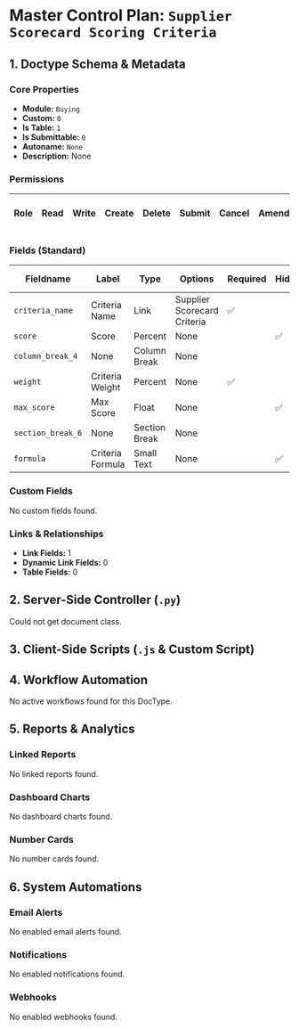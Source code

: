 # Master Control Plan: `Supplier Scorecard Scoring Criteria`

## 1. Doctype Schema & Metadata

### Core Properties
- **Module:** `Buying`
- **Custom:** `0`
- **Is Table:** `1`
- **Is Submittable:** `0`
- **Autoname:** `None`
- **Description:** None

### Permissions
| Role | Read | Write | Create | Delete | Submit | Cancel | Amend | Report | Import | Export | Print | Email | Share | Set User Perms |
|---|---|---|---|---|---|---|---|---|---|---|---|---|---|---|


### Fields (Standard)
| Fieldname | Label | Type | Options | Required | Hidden | Read Only | Default | Description |
|---|---|---|---|---|---|---|---|---|
| `criteria_name` | Criteria Name | Link | Supplier Scorecard Criteria | ✅ |  |  | None | None |
| `score` | Score | Percent | None |  | ✅ | ✅ | None | None |
| `column_break_4` | None | Column Break | None |  |  |  | None | None |
| `weight` | Criteria Weight | Percent | None | ✅ |  |  | None | None |
| `max_score` | Max Score | Float | None |  | ✅ | ✅ | 100 | None |
| `section_break_6` | None | Section Break | None |  |  |  | None | None |
| `formula` | Criteria Formula | Small Text | None |  | ✅ | ✅ | None | None |


### Custom Fields
No custom fields found.


### Links & Relationships
- **Link Fields:** 1
- **Dynamic Link Fields:** 0
- **Table Fields:** 0

## 2. Server-Side Controller (`.py`)
Could not get document class.


## 3. Client-Side Scripts (`.js` & Custom Script)




## 4. Workflow Automation
No active workflows found for this DocType.


## 5. Reports & Analytics
### Linked Reports
No linked reports found.


### Dashboard Charts
No dashboard charts found.


### Number Cards
No number cards found.


## 6. System Automations
### Email Alerts
No enabled email alerts found.


### Notifications
No enabled notifications found.


### Webhooks
No enabled webhooks found.
